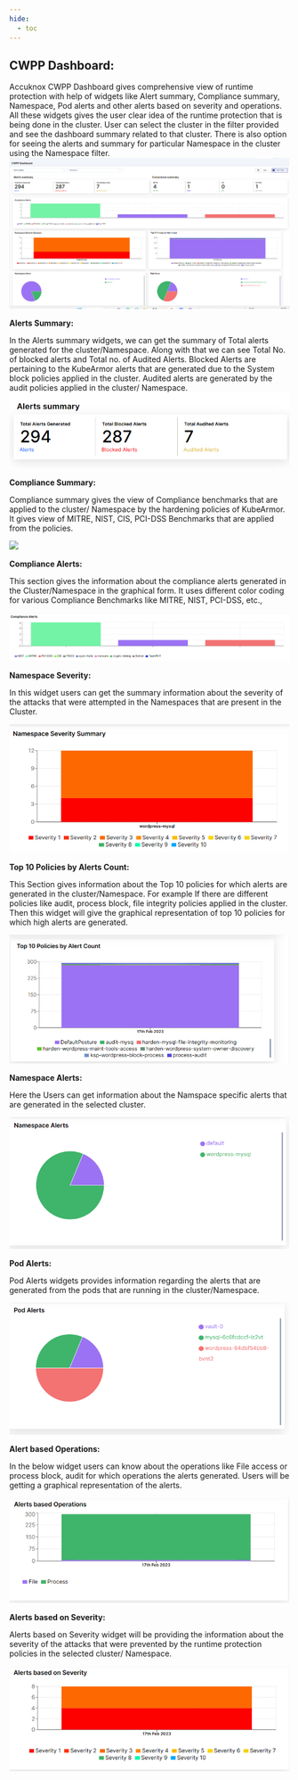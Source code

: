 ```yaml
---
hide:
  - toc
---
```


## **CWPP Dashboard:**

Accuknox CWPP Dashboard gives comprehensive view of runtime protection with help of widgets like Alert summary, Compliance summary, Namespace, Pod alerts and other alerts based on severity and operations. All these widgets gives the user clear idea of the runtime protection that is being done in the cluster. User can select the cluster in the filter provided and see the dashboard summary related to that cluster. There is also option for seeing the alerts and summary for particular Namespace in the cluster using the Namespace filter. 
![](/saas/images/cwpp-dashboard.png)

**Alerts Summary:** 

In the Alerts summary widgets, we can get the summary of Total alerts generated for the cluster/Namespace. Along with that we can see Total No. of blocked alerts and Total no. of Audited Alerts. Blocked Alerts are pertaining to the KubeArmor alerts that are generated due to the System block policies applied in the cluster. Audited alerts are generated by the audit policies applied in the cluster/ Namespace.
![](/saas/images/alerts-summary.png)

**Compliance Summary:** 

Compliance summary gives the view of Compliance benchmarks that are applied to the cluster/ Namespace by the hardening policies of KubeArmor. It gives view of MITRE, NIST, CIS, PCI-DSS Benchmarks that are applied from the policies.  

![](/saas/images/compliance-summary.png)

**Compliance Alerts:** 

This section gives the information about the compliance alerts generated in the Cluster/Namespace in the graphical form. It uses different color coding for various Compliance Benchmarks like MITRE, NIST, PCI-DSS, etc.,

![](/saas/images/compliance-alerts.png)

**Namespace Severity:**

In this widget users can get the summary information about the severity of the attacks that were attempted in the Namespaces that are present in the Cluster. 

![](/saas/images/namespace-severity.png)

**Top 10 Policies by Alerts Count:** 

 This Section gives information about the Top 10 policies for which alerts are generated in the cluster/Namespace. For example If there are different policies like audit, process block, file integrity policies applied in the cluster. Then this widget will give the graphical representation of top 10 policies for which high alerts are generated.

 ![](/saas/images/top-policies.png) 

**Namespace Alerts:** 

Here the Users can get information about the Namspace specific alerts that are generated in the selected cluster.

![](/saas/images/namespace-alerts.png)

**Pod Alerts:** 

Pod Alerts widgets provides information regarding the alerts that are generated from the pods that are running in the cluster/Namespace. 

![](/saas/images/pod-alerts.png)

**Alert based Operations:** 

In the below widget users can know about the operations like File access or process block, audit for which operations the alerts generated. Users will be getting a graphical representation of the alerts. 

![](/saas/images/alerts-operations.png)

**Alerts based on Severity:** 

Alerts based on Severity widget will be providing the information about the severity of the attacks that were prevented by the runtime protection policies in the selected cluster/ Namespace. 

![](/saas/images/alerts-severity.png)
